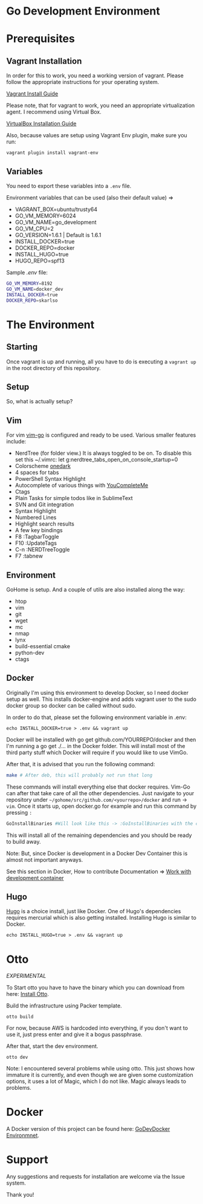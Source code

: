 Go Development Environment
==========================

Prerequisites
=============


Vagrant Installation
--------------------

In order for this to work, you need a working version of vagrant. Please follow the appropriate instructions for your operating system.

[Vagrant Install Guide](http://www.vagrantup.com/downloads)

Please note, that for vagrant to work, you need an appropriate virtualization agent. I recommend using Virtual Box.

[VirtualBox Installation Guide](https://www.virtualbox.org/manual/ch02.html)

Also, because values are setup using Vagrant Env plugin, make sure you run:

```
vagrant plugin install vagrant-env
```

Variables
---------

You need to export these variables into a ```.env``` file.

Environment variables that can be used (also their default value) =>
* VAGRANT_BOX=ubuntu/trusty64
* GO_VM_MEMORY=6024
* GO_VM_NAME=go_development
* GO_VM_CPU=2
* GO_VERSION=1.6.1 | Default is 1.6.1
* INSTALL_DOCKER=true
* DOCKER_REPO=docker
* INSTALL_HUGO=true
* HUGO_REPO=spf13

Sample *.env* file:

```bash
GO_VM_MEMORY=8192
GO_VM_NAME=docker_dev
INSTALL_DOCKER=true
DOCKER_REPO=skarlso
```

The Environment
===============

Starting
--------

Once vagrant is up and running, all you have to do is executing a ```vagrant up``` in the root directory of this repository.

Setup
-----

So, what is actually setup?

Vim
---

For vim [vim-go](https://github.com/fatih/vim-go) is configured and ready to be used. Various smaller features include:

* NerdTree (for folder view.) It is always toggled to be on. To disable this set this ~/.vimrc: let g:nerdtree_tabs_open_on_console_startup=0
* Colorscheme [onedark](https://github.com/joshdick/onedark.vim)
* 4 spaces for tabs
* PowerShell Syntax Highlight
* Autocomplete of various things with [YouCompleteMe](https://github.com/Valloric/YouCompleteMe)
* Ctags
* Plain Tasks for simple todos like in SublimeText
* SVN and Git integration
* Syntax Highlight
* Numbered Lines
* Highlight search results
* A few key bindings
 * F8 :TagbarToggle
 * F10 :UpdateTags
 * C-n :NERDTreeToggle
 * F7 :tabnew

Environment
-----------

GoHome is setup. And a couple of utils are also installed along the way:
* htop
* vim
* git
* wget
* mc
* nmap
* lynx
* build-essential cmake
* python-dev
* ctags

Docker
------

Originally I'm using this environment to develop Docker, so I need docker setup as well. This installs docker-engine and adds vagrant user to the sudo docker group so docker can be called without sudo.

In order to do that, please set the following environment variable in .env:
```
echo INSTALL_DOCKER=true > .env && vagrant up
```

Docker will be installed with go get github.com/YOURREPO/docker and then I'm running a go get ./... in the Docker folder. This will install most of the third party stuff which Docker will require if you would like to use VimGo.

After that, it is advised that you run the following command:

```bash
make # After deb, this will probably not run that long
```

These commands will install everything else that docker requires. Vim-Go can after that take care of all the other dependencies. Just navigate to your repository under ```~/gohome/src/github.com/<yourrepo>/docker``` and run -> ```vim```. Once it starts up, open docker.go for example and run this command by pressing ```:```

```bash
GoInstallBinaries #Will look like this -> :GoInstallBinaries with the colon.
```

This will install all of the remaining dependencies and you should be ready to build away.

Note: But, since Docker is development in a Docker Dev Container this is almost not important anyways.

See this section in Docker, How to contribute Documentation => [Work with development container](https://docs.docker.com/opensource/project/set-up-dev-env/)

Hugo
----

[Hugo](https://gohugo.io) is a choice install, just like Docker. One of Hugo's dependencies requires mercurial which is also getting installed. Installing Hugo is similar to Docker.

```
echo INSTALL_HUGO=true > .env && vagrant up
```

Otto
====

*EXPERIMENTAL*

To Start otto you have to have the binary which you can download from here: [Install Otto](https://ottoproject.io/intro/getting-started/install.html).

Build the infrastructure using Packer template.

```
otto build
```

For now, because AWS is hardcoded into everything, if you don't want to use it, just press enter and give it a bogus passphrase.

After that, start the dev environment.

```
otto dev
```

Note: I encountered several problems while using otto. This just shows how immature it is currently, and even though we are given some customization options, it uses a lot of Magic, which I do not like. Magic always leads to problems.

Docker
======

A Docker version of this project can be found here: [GoDevDocker Environmnet](https://github.com/Skarlso/godevdockerbase).

Support
=======

Any suggestions and requests for installation are welcome via the Issue system.

Thank you!

